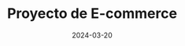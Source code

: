 ---
title: "Proyecto de E-commerce"
description: "Una plataforma de comercio electrónico construida con React y Node.js"
date: "2024-03-20"
tags: ["React", "Node.js", "MongoDB"]
published: true
---